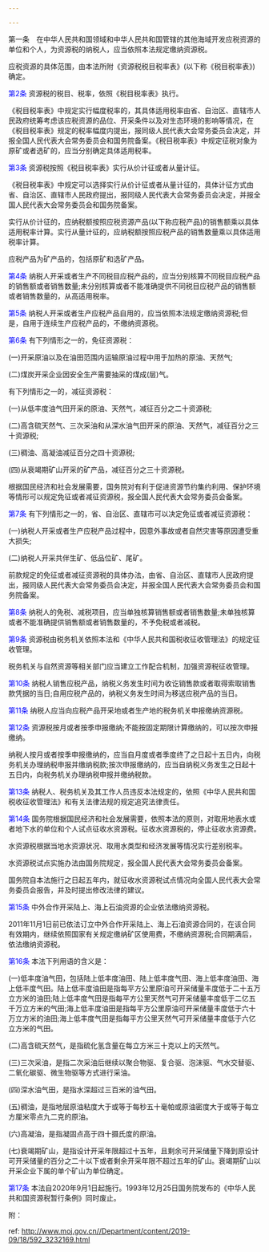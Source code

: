 ```yaml
---

---
```


第一条　在中华人民共和国领域和中华人民共和国管辖的其他海域开发应税资源的单位和个人，为资源税的纳税人，应当依照本法规定缴纳资源税。

应税资源的具体范围，由本法所附《资源税税目税率表》(以下称《税目税率表》)确定。

<a style="color:blue" name="第2条">第2条</a>  资源税的税目、税率，依照《税目税率表》执行。

《税目税率表》中规定实行幅度税率的，其具体适用税率由省、自治区、直辖市人民政府统筹考虑该应税资源的品位、开采条件以及对生态环境的影响等情况，在《税目税率表》规定的税率幅度内提出，报同级人民代表大会常务委员会决定，并报全国人民代表大会常务委员会和国务院备案。《税目税率表》中规定征税对象为原矿或者选矿的，应当分别确定具体适用税率。

<a style="color:blue" name="第3条">第3条</a>  资源税按照《税目税率表》实行从价计征或者从量计征。

《税目税率表》中规定可以选择实行从价计征或者从量计征的，具体计征方式由省、自治区、直辖市人民政府提出，报同级人民代表大会常务委员会决定，并报全国人民代表大会常务委员会和国务院备案。

实行从价计征的，应纳税额按照应税资源产品(以下称应税产品)的销售额乘以具体适用税率计算。实行从量计征的，应纳税额按照应税产品的销售数量乘以具体适用税率计算。

应税产品为矿产品的，包括原矿和选矿产品。

<a style="color:blue" name="第4条">第4条</a>  纳税人开采或者生产不同税目应税产品的，应当分别核算不同税目应税产品的销售额或者销售数量;未分别核算或者不能准确提供不同税目应税产品的销售额或者销售数量的，从高适用税率。

<a style="color:blue" name="第5条">第5条</a>  纳税人开采或者生产应税产品自用的，应当依照本法规定缴纳资源税;但是，自用于连续生产应税产品的，不缴纳资源税。

<a style="color:blue" name="第6条">第6条</a>  有下列情形之一的，免征资源税：

(一)开采原油以及在油田范围内运输原油过程中用于加热的原油、天然气;

(二)煤炭开采企业因安全生产需要抽采的煤成(层)气。

有下列情形之一的，减征资源税：

(一)从低丰度油气田开采的原油、天然气，减征百分之二十资源税;

(二)高含硫天然气、三次采油和从深水油气田开采的原油、天然气，减征百分之三十资源税;

(三)稠油、高凝油减征百分之四十资源税;

(四)从衰竭期矿山开采的矿产品，减征百分之三十资源税。

根据国民经济和社会发展需要，国务院对有利于促进资源节约集约利用、保护环境等情形可以规定免征或者减征资源税，报全国人民代表大会常务委员会备案。

<a style="color:blue" name="第7条">第7条</a>  有下列情形之一的，省、自治区、直辖市可以决定免征或者减征资源税：

(一)纳税人开采或者生产应税产品过程中，因意外事故或者自然灾害等原因遭受重大损失;

(二)纳税人开采共伴生矿、低品位矿、尾矿。

前款规定的免征或者减征资源税的具体办法，由省、自治区、直辖市人民政府提出，报同级人民代表大会常务委员会决定，并报全国人民代表大会常务委员会和国务院备案。

<a style="color:blue" name="第8条">第8条</a>  纳税人的免税、减税项目，应当单独核算销售额或者销售数量;未单独核算或者不能准确提供销售额或者销售数量的，不予免税或者减税。

<a style="color:blue" name="第9条">第9条</a>  资源税由税务机关依照本法和《中华人民共和国税收征收管理法》的规定征收管理。

税务机关与自然资源等相关部门应当建立工作配合机制，加强资源税征收管理。

<a style="color:blue" name="第10条">第10条</a>  纳税人销售应税产品，纳税义务发生时间为收讫销售款或者取得索取销售款凭据的当日;自用应税产品的，纳税义务发生时间为移送应税产品的当日。

<a style="color:blue" name="第11条">第11条</a>  纳税人应当向应税产品开采地或者生产地的税务机关申报缴纳资源税。

<a style="color:blue" name="第12条">第12条</a>  资源税按月或者按季申报缴纳;不能按固定期限计算缴纳的，可以按次申报缴纳。

纳税人按月或者按季申报缴纳的，应当自月度或者季度终了之日起十五日内，向税务机关办理纳税申报并缴纳税款;按次申报缴纳的，应当自纳税义务发生之日起十五日内，向税务机关办理纳税申报并缴纳税款。

<a style="color:blue" name="第13条">第13条</a>  纳税人、税务机关及其工作人员违反本法规定的，依照《中华人民共和国税收征收管理法》和有关法律法规的规定追究法律责任。

<a style="color:blue" name="第14条">第14条</a>  国务院根据国民经济和社会发展需要，依照本法的原则，对取用地表水或者地下水的单位和个人试点征收水资源税。征收水资源税的，停止征收水资源费。

水资源税根据当地水资源状况、取用水类型和经济发展等情况实行差别税率。

水资源税试点实施办法由国务院规定，报全国人民代表大会常务委员会备案。

国务院自本法施行之日起五年内，就征收水资源税试点情况向全国人民代表大会常务委员会报告，并及时提出修改法律的建议。

<a style="color:blue" name="第15条">第15条</a>  中外合作开采陆上、海上石油资源的企业依法缴纳资源税。

2011年11月1日前已依法订立中外合作开采陆上、海上石油资源合同的，在该合同有效期内，继续依照国家有关规定缴纳矿区使用费，不缴纳资源税;合同期满后，依法缴纳资源税。

<a style="color:blue" name="第16条">第16条</a>  本法下列用语的含义是：

(一)低丰度油气田，包括陆上低丰度油田、陆上低丰度气田、海上低丰度油田、海上低丰度气田。陆上低丰度油田是指每平方公里原油可开采储量丰度低于二十五万立方米的油田;陆上低丰度气田是指每平方公里天然气可开采储量丰度低于二亿五千万立方米的气田;海上低丰度油田是指每平方公里原油可开采储量丰度低于六十万立方米的油田;海上低丰度气田是指每平方公里天然气可开采储量丰度低于六亿立方米的气田。

(二)高含硫天然气，是指硫化氢含量在每立方米三十克以上的天然气。

(三)三次采油，是指二次采油后继续以聚合物驱、复合驱、泡沫驱、气水交替驱、二氧化碳驱、微生物驱等方式进行采油。

(四)深水油气田，是指水深超过三百米的油气田。

(五)稠油，是指地层原油粘度大于或等于每秒五十毫帕或原油密度大于或等于每立方厘米零点九二克的原油。

(六)高凝油，是指凝固点高于四十摄氏度的原油。

(七)衰竭期矿山，是指设计开采年限超过十五年，且剩余可开采储量下降到原设计可开采储量的百分之二十以下或者剩余开采年限不超过五年的矿山。衰竭期矿山以开采企业下属的单个矿山为单位确定。

<a style="color:blue" name="第17条">第17条</a>  本法自2020年9月1日起施行。1993年12月25日国务院发布的《中华人民共和国资源税暂行条例》同时废止。

附：



 ref: <http://www.moj.gov.cn//Department/content/2019-09/18/592_3232169.html>